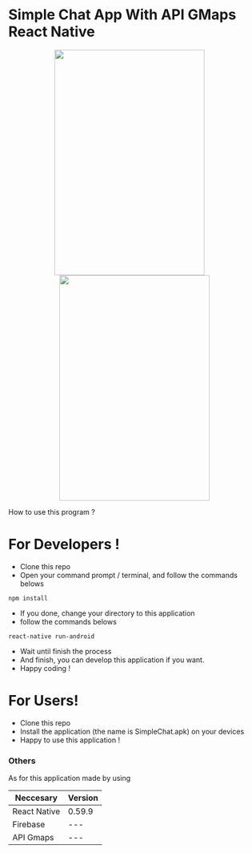 # Simple Chat App With API GMaps React Native

<p align="center">
    <img src="https://github.com/maslow123/SimpleChatWithApiGmaps/blob/master/20190722_070546.gif?raw=true" width=300 height=450 align="center" style="margin-right:20px"/>
    <img src="https://github.com/maslow123/SimpleChatWithApiGmaps/blob/master/20190722_070813.gif?raw=true" width=300 height=450 align="center"/>
</p>

How to use this program ?
# For Developers !
  - Clone this repo
  - Open your command prompt / terminal, and follow the commands belows
  ``` 
  npm install
  ```
  - If you done, change your directory to this application
  - follow the commands belows
  ``` 
  react-native run-android
  ```
  - Wait until finish the process
  - And finish, you can develop this application if you want.
  - Happy coding !

# For Users!

  - Clone this repo
  - Install the application (the name is SimpleChat.apk) on your devices
  - Happy to use this application !



### Others
As for this application made by using

| Neccesary | Version |
| ------ | ------ |
| React Native | 0.59.9 |
| Firebase | --- |
| API Gmaps | --- |



